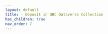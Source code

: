 ```yaml
---
layout: default
title: - Deposit in UBC Dataverse Collection
has_children: true
nav_order: 7
---
```






